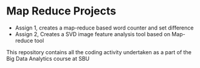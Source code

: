 # Map Reduce Projects
- Assign 1, creates a map-reduce based word counter and set difference
- Assign 2, Creates a SVD image feature analysis tool based on Map-reduce tool

This repository contains all the coding activity undertaken as a part of the Big Data Analytics course at SBU
